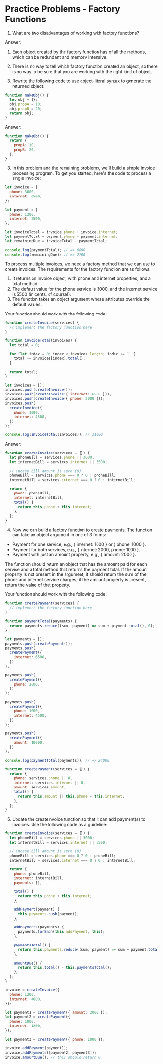 # Practice Problems - Factory Functions

1. What are two disadvantages of working with factory functions?

Answer:

1. Each object created by the factory function has of all the methods, which can be redundant and memory intensive.
2. There is no way to tell which factory function created an object, so there is no way to be sure that you are working with the right kind of object.

3. Rewrite the following code to use object-literal syntax to generate the returned object:

```javascript
function makeObj() {
  let obj = {};
  obj.propA = 10;
  obj.propB = 20;
  return obj;
}
```

Answer:

```javascript
function makeObj() {
  return {
    propA: 10,
    propB: 20,
  };
}
```

3. In this problem and the remaining problems, we'll build a simple invoice processing program. To get you started, here's the code to process a single invoice:

```javascript
let invoice = {
  phone: 3000,
  internet: 6500,
};

let payment = {
  phone: 1300,
  internet: 5500,
};

let invoiceTotal = invoice.phone + invoice.internet;
let paymentTotal = payment.phone + payment.internet;
let remainingDue = invoiceTotal - paymentTotal;

console.log(paymentTotal); // => 6800
console.log(remainingDue); // => 2700
```

To process multiple invoices, we need a factory method that we can use to create invoices. The requirements for the factory function are as follows:

1. It returns an invoice object, with phone and internet properties, and a total method.
2. The default value for the phone service is 3000, and the internet service is 5500 (in cents, of course!).
3. The function takes an object argument whose attributes override the default values.

Your function should work with the following code:

```javascript
function createInvoice(services) {
  // implement the factory function here
}

function invoiceTotal(invoices) {
  let total = 0;

  for (let index = 0; index < invoices.length; index += 1) {
    total += invoices[index].total();
  }

  return total;
}

let invoices = [];
invoices.push(createInvoice());
invoices.push(createInvoice({ internet: 6500 }));
invoices.push(createInvoice({ phone: 2000 }));
invoices.push(
  createInvoice({
    phone: 1000,
    internet: 4500,
  })
);

console.log(invoiceTotal(invoices)); // 31000
```

Answer:

```javascript
function createInvoice(services = {}) {
  let phoneBill = services.phone || 3000;
  let internetBill = services.internet || 5500;

  // incase bill amount is zero (0)
  phoneBill = services.phone === 0 ? 0 : phoneBill;
  internetBill = services.internet === 0 ? 0 : internetBill;

  return {
    phone: phoneBill,
    internet: internetBill,
    total() {
      return this.phone + this.internet;
    },
  };
}
```

4. Now we can build a factory function to create payments. The function can take an object argument in one of 3 forms:

- Payment for one service, e.g., { internet: 1000 } or { phone: 1000 }.
- Payment for both services, e.g., { internet: 2000, phone: 1000 }.
- Payment with just an amount property, e.g., { amount: 2000 }.

The function should return an object that has the amount paid for each service and a total method that returns the payment total. If the amount property is not present in the argument, it should return the sum of the phone and internet service charges; if the amount property is present, return the value of that property.

Your function should work with the following code:

```javascript
function createPayment(services) {
  // implement the factory function here
}

function paymentTotal(payments) {
  return payments.reduce((sum, payment) => sum + payment.total(), 0);
}

let payments = [];
payments.push(createPayment());
payments.push(
  createPayment({
    internet: 6500,
  })
);

payments.push(
  createPayment({
    phone: 2000,
  })
);

payments.push(
  createPayment({
    phone: 1000,
    internet: 4500,
  })
);

payments.push(
  createPayment({
    amount: 10000,
  })
);

console.log(paymentTotal(payments)); // => 24000
```

```javascript
function createPayment(services = {}) {
  return {
    phone: services.phone || 0,
    internet: services.internet || 0,
    amount: services.amount,
    total() {
      return this.amount || this.phone + this.internet;
    },
  };
}
```

5. Update the createInvoice function so that it can add payment(s) to invoices. Use the following code as a guideline:

```javascript
function createInvoice(services = {}) {
  let phoneBill = services.phone || 3000;
  let internetBill = services.internet || 5500;

  // incase bill amount is zero (0)
  phoneBill = services.phone === 0 ? 0 : phoneBill;
  internetBill = services.internet === 0 ? 0 : internetBill;

  return {
    phone: phoneBill,
    internet: internetBill,
    payments: [],

    total() {
      return this.phone + this.internet;
    },

    addPayment(payment) {
      this.payments.push(payment);
    },

    addPayments(payments) {
      payments.forEach(this.addPayment, this);
    },

    paymentsTotal() {
      return this.payments.reduce((sum, payment) => sum + payment.total(), 0);
    },

    amountDue() {
      return this.total() - this.paymentsTotal();
    },
  };
}

invoice = createInvoice({
  phone: 1200,
  internet: 4000,
});

let payment1 = createPayment({ amount: 2000 });
let payment2 = createPayment({
  phone: 1000,
  internet: 1200,
});

let payment3 = createPayment({ phone: 1000 });

invoice.addPayment(payment1);
invoice.addPayments([payment2, payment3]);
invoice.amountDue(); // this should return 0
```
